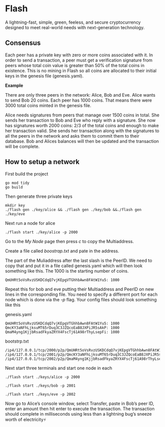 # Flash
A lightning-fast, simple, green, feeless, and secure cryptocurrency designed to meet real-world needs with next-generation technology.

## Consensus 
Each peer has a private key with zero or more coins associated with it. In order to send a transaction, a peer must get a verification signature from peers whose total coin value is greater than 50% of the total coins in existence. This is no mining in Flash so all coins are allocated to their initial keys in the genesis file (genesis.yaml).

**Example**

There are only three peers in the network: Alice, Bob and Eve. Alice wants to send Bob 20 coins. Each peer has 1000 coins. That means there were 3000 total coins minted in the genesis file. 

Alice needs signatures from peers that manage over 1500 coins in total. She sends her transaction to Bob and Eve who reply with a signature. She now has signatures worth 2000 coins: 2/3 of the total coins and enough to make her transaction valid. She sends her transaction along with the signatures to all the peers in the network and asks them to commit them to their database. Bob and Alices balances will then be updated and the transaction will be complete. 

## How to setup a network
First build the project
```
go mod tidy
go build
```

Then generate three private keys

```
mkdir key
./flash gen ./key/alice && ./flash gen ./key/bob &&./flash gen ./key/eve
```

Next run a node for alice

```
./flash start ./key/alice -p 2000
```

Go to the *My Node* page then press *c* to copy the Multiaddress.

Create a file called *boostrap.txt* and pate in the address.

The part of the Muliaddress after the last slash is the PeerID. We need to copy that and put it in a file called genesis.yaml which will then look something like this. The 1000 is the starting number of coins.
```
QmUHRt5oVsRvzUSKDCdqQ7vjKEpgVTGhhbAwn8FAtW1Yu5: 1000
```
Repeat this for bob and eve putting their Multiaddress and PeerID on new lines in the corresponding file. You need to specify a different port for each node which is done via the *-p* flag. Your config files should look something like this

genesis.yaml
```
QmUHRt5oVsRvzUSKDCdqQ7vjKEpgVTGhhbAwn8FAtW1Yu5: 1000
QmcKY3aNFhLjksuMT65rDuq3C3JZQcoEaB8JXPiJR5sAkP: 1000
QmaM4yng1KjjbRsadFkyaZRYX4FscTj61A98rThyLsepFi: 1000
```

bootstrp.txt
```
/ip4/127.0.0.1/tcp/2000/p2p/QmUHRt5oVsRvzUSKDCdqQ7vjKEpgVTGhhbAwn8FAtW1Yu5
/ip4/127.0.0.1/tcp/2001/p2p/QmcKY3aNFhLjksuMT65rDuq3C3JZQcoEaB8JXPiJR5sAkP
/ip4/127.0.0.1/tcp/2002/p2p/QmaM4yng1KjjbRsadFkyaZRYX4FscTj61A98rThyLsepFi
```

Next start three terminals and start one node in each
```
./flash start ./keys/alice -p 2000
```
```
./flash start ./keys/bob -p 2001
```
```
./flash start ./keys/eve -p 2002
```
Now go to Alice’s console window, select Transfer, paste in Bob’s peer ID, enter an amount then hit enter to execute the transaction. The transaction should complete in milliseconds using less than a lightning bug’s sneeze worth of electricity⚡
